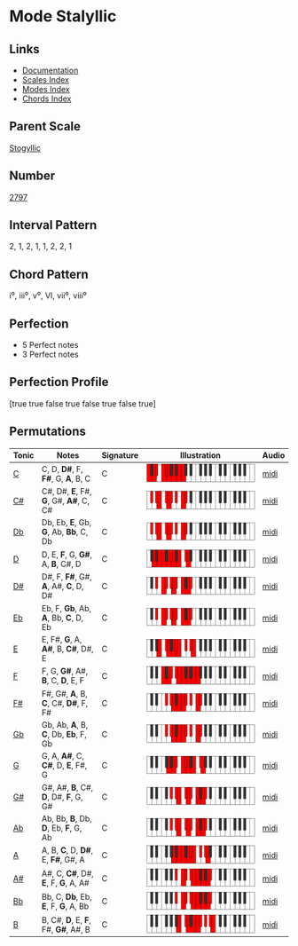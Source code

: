 # Mode Stalyllic

## Links

- [Documentation](README.md)
- [Scales Index](Scales.md)
- [Modes Index](Modes.md)
- [Chords Index](Chords.md)

## Parent Scale

[Stogyllic](ScaleStogyllic.md)

## Number

[2797](https://ianring.com/musictheory/scales/2797)

## Interval Pattern

2, 1, 2, 1, 1, 2, 2, 1

## Chord Pattern

i⁰, iii⁰, v⁰, VI, vii⁰, viii⁰

## Perfection

- 5 Perfect notes
- 3 Perfect notes

## Perfection Profile

[true true false true false true false true]

## Permutations

| Tonic | Notes | Signature | Illustration | Audio |
|-------|-------|-----------|--------------|-------|
| [C](ModeCNaturalStalyllic.md) | C, D, **D#**, F, **F#**, G, **A**, B, C | C | ![CNaturalStalyllic](ModeCNaturalStalyllic.png) | [midi](https://github.com/edipermadi/music/blob/main/docs/ModeCNaturalStalyllic.mid?raw=true) |
| [C#](ModeCSharpStalyllic.md) | C#, D#, **E**, F#, **G**, G#, **A#**, C, C# | C | ![CSharpStalyllic](ModeCSharpStalyllic.png) | [midi](https://github.com/edipermadi/music/blob/main/docs/ModeCSharpStalyllic.mid?raw=true) |
| [Db](ModeDFlatStalyllic.md) | Db, Eb, **E**, Gb, **G**, Ab, **Bb**, C, Db | C | ![DFlatStalyllic](ModeDFlatStalyllic.png) | [midi](https://github.com/edipermadi/music/blob/main/docs/ModeDFlatStalyllic.mid?raw=true) |
| [D](ModeDNaturalStalyllic.md) | D, E, **F**, G, **G#**, A, **B**, C#, D | C | ![DNaturalStalyllic](ModeDNaturalStalyllic.png) | [midi](https://github.com/edipermadi/music/blob/main/docs/ModeDNaturalStalyllic.mid?raw=true) |
| [D#](ModeDSharpStalyllic.md) | D#, F, **F#**, G#, **A**, A#, **C**, D, D# | C | ![DSharpStalyllic](ModeDSharpStalyllic.png) | [midi](https://github.com/edipermadi/music/blob/main/docs/ModeDSharpStalyllic.mid?raw=true) |
| [Eb](ModeEFlatStalyllic.md) | Eb, F, **Gb**, Ab, **A**, Bb, **C**, D, Eb | C | ![EFlatStalyllic](ModeEFlatStalyllic.png) | [midi](https://github.com/edipermadi/music/blob/main/docs/ModeEFlatStalyllic.mid?raw=true) |
| [E](ModeENaturalStalyllic.md) | E, F#, **G**, A, **A#**, B, **C#**, D#, E | C | ![ENaturalStalyllic](ModeENaturalStalyllic.png) | [midi](https://github.com/edipermadi/music/blob/main/docs/ModeENaturalStalyllic.mid?raw=true) |
| [F](ModeFNaturalStalyllic.md) | F, G, **G#**, A#, **B**, C, **D**, E, F | C | ![FNaturalStalyllic](ModeFNaturalStalyllic.png) | [midi](https://github.com/edipermadi/music/blob/main/docs/ModeFNaturalStalyllic.mid?raw=true) |
| [F#](ModeFSharpStalyllic.md) | F#, G#, **A**, B, **C**, C#, **D#**, F, F# | C | ![FSharpStalyllic](ModeFSharpStalyllic.png) | [midi](https://github.com/edipermadi/music/blob/main/docs/ModeFSharpStalyllic.mid?raw=true) |
| [Gb](ModeGFlatStalyllic.md) | Gb, Ab, **A**, B, **C**, Db, **Eb**, F, Gb | C | ![GFlatStalyllic](ModeGFlatStalyllic.png) | [midi](https://github.com/edipermadi/music/blob/main/docs/ModeGFlatStalyllic.mid?raw=true) |
| [G](ModeGNaturalStalyllic.md) | G, A, **A#**, C, **C#**, D, **E**, F#, G | C | ![GNaturalStalyllic](ModeGNaturalStalyllic.png) | [midi](https://github.com/edipermadi/music/blob/main/docs/ModeGNaturalStalyllic.mid?raw=true) |
| [G#](ModeGSharpStalyllic.md) | G#, A#, **B**, C#, **D**, D#, **F**, G, G# | C | ![GSharpStalyllic](ModeGSharpStalyllic.png) | [midi](https://github.com/edipermadi/music/blob/main/docs/ModeGSharpStalyllic.mid?raw=true) |
| [Ab](ModeAFlatStalyllic.md) | Ab, Bb, **B**, Db, **D**, Eb, **F**, G, Ab | C | ![AFlatStalyllic](ModeAFlatStalyllic.png) | [midi](https://github.com/edipermadi/music/blob/main/docs/ModeAFlatStalyllic.mid?raw=true) |
| [A](ModeANaturalStalyllic.md) | A, B, **C**, D, **D#**, E, **F#**, G#, A | C | ![ANaturalStalyllic](ModeANaturalStalyllic.png) | [midi](https://github.com/edipermadi/music/blob/main/docs/ModeANaturalStalyllic.mid?raw=true) |
| [A#](ModeASharpStalyllic.md) | A#, C, **C#**, D#, **E**, F, **G**, A, A# | C | ![ASharpStalyllic](ModeASharpStalyllic.png) | [midi](https://github.com/edipermadi/music/blob/main/docs/ModeASharpStalyllic.mid?raw=true) |
| [Bb](ModeBFlatStalyllic.md) | Bb, C, **Db**, Eb, **E**, F, **G**, A, Bb | C | ![BFlatStalyllic](ModeBFlatStalyllic.png) | [midi](https://github.com/edipermadi/music/blob/main/docs/ModeBFlatStalyllic.mid?raw=true) |
| [B](ModeBNaturalStalyllic.md) | B, C#, **D**, E, **F**, F#, **G#**, A#, B | C | ![BNaturalStalyllic](ModeBNaturalStalyllic.png) | [midi](https://github.com/edipermadi/music/blob/main/docs/ModeBNaturalStalyllic.mid?raw=true) |

